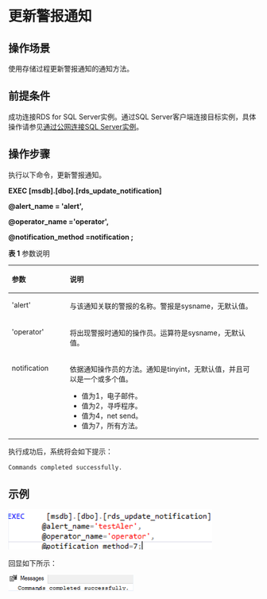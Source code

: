 # 更新警报通知<a name="rds_09_0017"></a>

## 操作场景<a name="section20369111037"></a>

使用存储过程更新警报通知的通知方法。

## 前提条件<a name="section16509132213315"></a>

成功连接RDS for SQL Server实例。通过SQL Server客户端连接目标实例，具体操作请参见[通过公网连接SQL Server实例](https://support.huaweicloud.com/qs-rds/rds_03_0007.html)。

## 操作步骤<a name="section1315874410318"></a>

执行以下命令，更新警报通知。

**EXEC \[msdb\].\[dbo\].\[rds\_update\_notification\]**

**@alert\_name = 'alert',**

**@operator\_name ='operator',**

**@notification\_method =notification ;**

**表 1**  参数说明

<a name="table1424415179420"></a>
<table><thead align="left"><tr id="row924519172419"><th class="cellrowborder" valign="top" width="23.18%" id="mcps1.2.3.1.1"><p id="p42453173419"><a name="p42453173419"></a><a name="p42453173419"></a>参数</p>
</th>
<th class="cellrowborder" valign="top" width="76.82%" id="mcps1.2.3.1.2"><p id="p2024513175411"><a name="p2024513175411"></a><a name="p2024513175411"></a>说明</p>
</th>
</tr>
</thead>
<tbody><tr id="row4245117949"><td class="cellrowborder" valign="top" width="23.18%" headers="mcps1.2.3.1.1 "><p id="p524510171245"><a name="p524510171245"></a><a name="p524510171245"></a>'alert'</p>
</td>
<td class="cellrowborder" valign="top" width="76.82%" headers="mcps1.2.3.1.2 "><p id="p1024581719419"><a name="p1024581719419"></a><a name="p1024581719419"></a>与该通知关联的警报的名称。警报是sysname，无默认值。</p>
</td>
</tr>
<tr id="row18245161719419"><td class="cellrowborder" valign="top" width="23.18%" headers="mcps1.2.3.1.1 "><p id="p4245191717413"><a name="p4245191717413"></a><a name="p4245191717413"></a>'operator'</p>
</td>
<td class="cellrowborder" valign="top" width="76.82%" headers="mcps1.2.3.1.2 "><p id="p2245817449"><a name="p2245817449"></a><a name="p2245817449"></a>将出现警报时通知的操作员。运算符是sysname，无默认值。</p>
</td>
</tr>
<tr id="row12245201710411"><td class="cellrowborder" valign="top" width="23.18%" headers="mcps1.2.3.1.1 "><p id="p7245217448"><a name="p7245217448"></a><a name="p7245217448"></a>notification</p>
</td>
<td class="cellrowborder" valign="top" width="76.82%" headers="mcps1.2.3.1.2 "><p id="p224514172413"><a name="p224514172413"></a><a name="p224514172413"></a>依据通知操作员的方法。通知是tinyint，无默认值，并且可以是一个或多个值。</p>
<a name="ul92951739143113"></a><a name="ul92951739143113"></a><ul id="ul92951739143113"><li>值为1，电子邮件。</li><li>值为2，寻呼程序。</li><li>值为4，net send。</li><li>值为7，所有方法。</li></ul>
</td>
</tr>
</tbody>
</table>

执行成功后，系统将会如下提示：

```
Commands completed successfully.
```

## 示例<a name="section18139131712812"></a>

![](figures/更新警报通知.png)

回显如下所示：

![](figures/执行结果-69.png)

